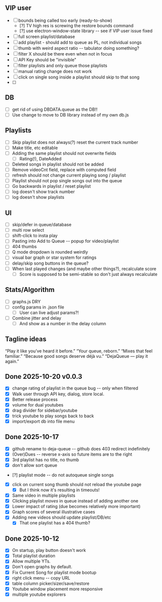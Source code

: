 ## VIP user

- [ ] bounds being called too early (ready-to-show)
  - [?] TV high res is screwing the restore bounds command
  - [?] use electron-window-state library -- see if VIP user issue fixed
- [ ] full screen playlist/database
- [ ] add playlist - should add to queue as PL, not individual songs
- [ ] thumb with weird aspect ratio -- tabulator doing something?
- [ ] filter X should be there even when not in focus
- [ ] API Key should be "invisible"
- [ ] filter playlists and only queue those playlists
- [ ] manual rating change does not work
- [ ] click on single song inside a playlist should skip to that song
- [ ]

## DB

- [ ] get rid of using DBDATA.queue as the DB!!
- [ ] Use change to move to DB library instead of my own db.js

## Playlists

- [ ] Skip playlist does not always(?) reset the current track number
- [ ] Make title, etc editable
- [ ] Adding the same playlist should not overwrite fields
  - [ ] Rating(!), DateAdded
- [ ] Deleted songs in playlist should not be added
- [ ] Remove videoCnt field, replace with computed field
- [ ] refresh should not change current playing song / playlist
- [ ] Playlist should not pop single songs out into the queue
- [ ] Go backwards in playlist / reset playlist
- [ ] log doesn't show track number
- [ ] log doesn't show playlists

## UI

- [ ] skip/defer in queue/database
- [ ] multi row select
- [ ] shift-click to insta play
- [ ] Pasting into Add to Queue -- popup for video/playlist
- [ ] 404 thumbs
- [ ] Q mode dropdown is rounded weirdly
- [ ] visual bar graph or star system for ratings
- [ ] delay/skip song buttons in the queue?
- [ ] When last played changes (and maybe other things?), recalculate score
  - [ ] Score is supposed to be semi-stable so don't just always recalculate

## Stats/Algorithm

- [ ] graphs.js DRY
- [ ] config params in .json file
  - [ ] User can live adjust params?!
- [ ] Combine jitter and delay
  - [ ] And show as a number in the delay column

## Tagline ideas

“Play it like you’ve heard it before.”
“Your queue, reborn.”
“Mixes that feel familiar.”
“Because good songs deserve déjà vu.”
“DejaQueue — play it again.”

## Done 2025-10-20 v0.0.3

- [x] change rating of playlist in the queue bug -- only when filtered
- [x] Walk user through API key, dialog, store local.
- [x] Better release process
- [x] volume for dual youtubes
- [x] drag divider for sidebar/youtube
- [x] trick youtube to play songs back to back
- [x] import/export db into file menu

## Done 2025-10-17

- [x] github rename to deja-queue -- github does 403 redirect indefinitely
- [x] (Over)Dues -- reverse x-axis so future items are to the right
- [x] 3rd playlist has no title, no thumb
- [x] don't allow sort queue
- [?] playlist mode -- do not autoqueue single songs
- [x] click on current song thumb should not reload the youtube page
  - [x] But I think now it's resulting in timeouts!
- [x] Same video in multiple playlists
- [x] Clicking playlist _moves_ in queue instead of adding another one
- [x] Lower impact of rating (due becomes relatively more important)
- [x] Graph scores of several illustrative cases
- [x] Adding new videos should update playlist/DB/etc
  - [x] That one playlist has a 404 thumb?

## Done 2025-10-12

- [x] On startup, play button doesn't work
- [x] Total playlist duration
- [x] Allow multiple YTs.
- [x] Don't open graphs by default.
- [x] Fix Current Song for playlist mode bootup
- [x] right click menu -- copy URL
- [x] table column picker/sizer/save/restore
- [x] Youtube window placement more responsive
- [x] multiple youtube explorers
